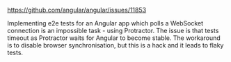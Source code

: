https://github.com/angular/angular/issues/11853

Implementing e2e tests for an Angular app which polls a WebSocket connection is an impossible task - 
using Protractor.
The issue is that tests timeout as Protractor waits for Angular to become stable. 
The workaround is to disable browser synchronisation, but this is a hack and it leads to flaky tests.